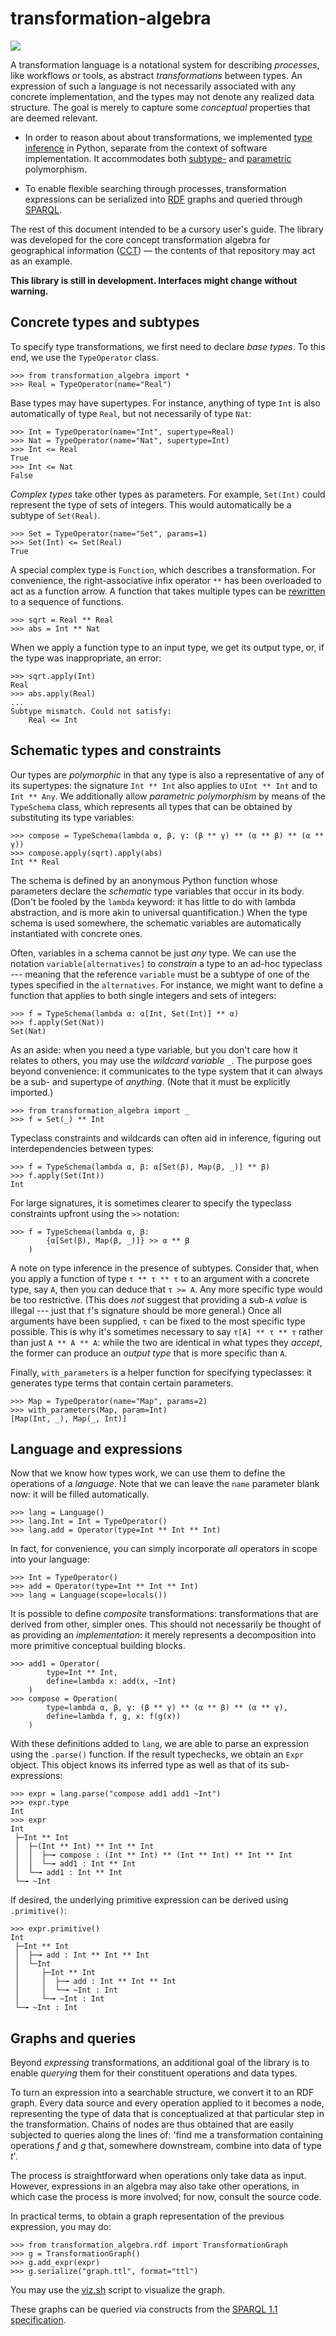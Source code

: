 # transformation-algebra

[![](https://img.shields.io/pypi/v/transformation-algebra)](https://pypi.org/project/transformation-algebra/)

A transformation language is a notational system for describing *processes*, 
like workflows or tools, as abstract *transformations* between types. An 
expression of such a language is not necessarily associated with any concrete 
implementation, and the types may not denote any realized data structure. The 
goal is merely to capture some *conceptual* properties that are deemed 
relevant.

-  In order to reason about about transformations, we implemented [type 
   inference](https://en.wikipedia.org/wiki/Type_inference) in Python, separate 
   from the context of software implementation. It accommodates both 
   [subtype-](https://en.wikipedia.org/wiki/Subtyping) and 
   [parametric](https://en.wikipedia.org/wiki/Parametric_polymorphism) 
   polymorphism.

-  To enable flexible searching through processes, transformation expressions 
   can be serialized into 
   [RDF](https://en.wikipedia.org/wiki/Resource_Description_Framework) graphs 
   and queried through [SPARQL](https://en.wikipedia.org/wiki/SPARQL).

The rest of this document intended to be a cursory user's guide. The library 
was developed for the core concept transformation algebra for geographical 
information ([CCT](https://github.com/quangis/cct)) — the contents of that 
repository may act as an example.

**This library is still in development. Interfaces might change without 
warning.**

## Concrete types and subtypes

To specify type transformations, we first need to declare *base types*. To 
this end, we use the `TypeOperator` class.

    >>> from transformation_algebra import *
    >>> Real = TypeOperator(name="Real")

Base types may have supertypes. For instance, anything of type `Int` is also 
automatically of type `Real`, but not necessarily of type `Nat`:

    >>> Int = TypeOperator(name="Int", supertype=Real)
    >>> Nat = TypeOperator(name="Nat", supertype=Int)
    >>> Int <= Real
    True
    >>> Int <= Nat
    False

*Complex types* take other types as parameters. For example, `Set(Int)` could 
represent the type of sets of integers. This would automatically be a subtype 
of `Set(Real)`.

    >>> Set = TypeOperator(name="Set", params=1)
    >>> Set(Int) <= Set(Real)
    True

A special complex type is `Function`, which describes a transformation. For 
convenience, the right-associative infix operator `**` has been overloaded to 
act as a function arrow. A function that takes multiple types can be 
[rewritten](https://en.wikipedia.org/wiki/Currying) to a sequence of 
functions.

    >>> sqrt = Real ** Real
    >>> abs = Int ** Nat

When we apply a function type to an input type, we get its output type, or, if 
the type was inappropriate, an error:

    >>> sqrt.apply(Int)
    Real
    >>> abs.apply(Real)
    ...
    Subtype mismatch. Could not satisfy:
        Real <= Int


## Schematic types and constraints

Our types are *polymorphic* in that any type is also a representative of any 
of its supertypes: the signature `Int ** Int` also applies to `UInt ** Int` 
and to `Int ** Any`. We additionally allow *parametric polymorphism* by means 
of the `TypeSchema` class, which represents all types that can be obtained by 
substituting its type variables:

    >>> compose = TypeSchema(lambda α, β, γ: (β ** γ) ** (α ** β) ** (α ** γ))
    >>> compose.apply(sqrt).apply(abs)
    Int ** Real

The schema is defined by an anonymous Python function whose parameters declare 
the *schematic* type variables that occur in its body. (Don't be fooled by the 
`lambda` keyword: it has little to do with lambda abstraction, and is more akin 
to universal quantification.) When the type schema is used somewhere, the 
schematic variables are automatically instantiated with concrete ones.

Often, variables in a schema cannot be just *any* type. We can use the notation 
`variable[alternatives]` to *constrain* a type to an ad-hoc typeclass --- 
meaning that the reference `variable` must be a subtype of one of the types 
specified in the `alternatives`. For instance, we might want to define a 
function that applies to both single integers and sets of integers:

    >>> f = TypeSchema(lambda α: α[Int, Set(Int)] ** α)
    >>> f.apply(Set(Nat))
    Set(Nat)

As an aside: when you need a type variable, but you don't care how it relates 
to others, you may use the *wildcard variable* `_`. The purpose goes beyond 
convenience: it communicates to the type system that it can always be a sub- 
and supertype of *anything*. (Note that it must be explicitly imported.)

    >>> from transformation_algebra import _
    >>> f = Set(_) ** Int

Typeclass constraints and wildcards can often aid in inference, figuring out 
interdependencies between types:

    >>> f = TypeSchema(lambda α, β: α[Set(β), Map(β, _)] ** β)
    >>> f.apply(Set(Int))
    Int

For large signatures, it is sometimes clearer to specify the typeclass 
constraints upfront using the `>>` notation:

    >>> f = TypeSchema(lambda α, β:
            {α[Set(β), Map(β, _)]} >> α ** β
        )

A note on type inference in the presence of subtypes. Consider that, when you 
apply a function of type `τ ** τ ** τ` to an argument with a concrete type, say 
`A`, then you can deduce that `τ >= A`. Any more specific type would be too 
restrictive. (This does *not* suggest that providing a sub-`A` *value* is 
illegal --- just that `f`'s signature should be more general.) Once all 
arguments have been supplied, `τ` can be fixed to the most specific type 
possible. This is why it's sometimes necessary to say `τ[A] ** τ ** τ` rather 
than just `A ** A ** A`: while the two are identical in what types they 
*accept*, the former can produce an *output type* that is more specific than 
`A`.

Finally, `with_parameters` is a helper function for specifying typeclasses: it 
generates type terms that contain certain parameters.

    >>> Map = TypeOperator(name="Map", params=2)
    >>> with_parameters(Map, param=Int)
    [Map(Int, _), Map(_, Int)]


## Language and expressions

Now that we know how types work, we can use them to define the operations of a 
*language*. Note that we can leave the `name` parameter blank now: it will be 
filled automatically.

    >>> lang = Language()
    >>> lang.Int = Int = TypeOperator()
    >>> lang.add = Operator(type=Int ** Int ** Int)

In fact, for convenience, you can simply incorporate *all* operators in scope 
into your language:

    >>> Int = TypeOperator()
    >>> add = Operator(type=Int ** Int ** Int)
    >>> lang = Language(scope=locals())

It is possible to define *composite* transformations: transformations that are 
derived from other, simpler ones. This should not necessarily be thought of as 
providing an *implementation*: it merely represents a decomposition into more 
primitive conceptual building blocks.

    >>> add1 = Operator(
            type=Int ** Int,
            define=lambda x: add(x, ~Int)
        )
    >>> compose = Operation(
            type=lambda α, β, γ: (β ** γ) ** (α ** β) ** (α ** γ),
            define=lambda f, g, x: f(g(x))
        )

With these definitions added to `lang`, we are able to parse an expression 
using the `.parse()` function. If the result typechecks, we obtain an `Expr` 
object. This object knows its inferred type as well as that of its 
sub-expressions:

    >>> expr = lang.parse("compose add1 add1 ~Int")
    >>> expr.type
    Int
    >>> expr
    Int
     ├─Int ** Int
     │  ├─(Int ** Int) ** Int ** Int
     │  │  ├─╼ compose : (Int ** Int) ** (Int ** Int) ** Int ** Int
     │  │  └─╼ add1 : Int ** Int
     │  └─╼ add1 : Int ** Int
     └─╼ ~Int

If desired, the underlying primitive expression can be derived using 
`.primitive()`:

    >>> expr.primitive()
    Int
     ├─Int ** Int
     │  ├─╼ add : Int ** Int ** Int
     │  └─Int
     │     ├─Int ** Int
     │     │  ├─╼ add : Int ** Int ** Int
     │     │  └─╼ ~Int : Int
     │     └─╼ ~Int : Int
     └─╼ ~Int : Int


## Graphs and queries

Beyond *expressing* transformations, an additional goal of the library is to 
enable *querying* them for their constituent operations and data types.

To turn an expression into a searchable structure, we convert it to an RDF 
graph. Every data source and every operation applied to it becomes a node, 
representing the type of data that is conceptualized at that particular step in 
the transformation. Chains of nodes are thus obtained that are easily subjected 
to queries along the lines of: 'find me a transformation containing operations 
*f* and *g* that, somewhere downstream, combine into data of type *t*'.

The process is straightforward when operations only take data as input. 
However, expressions in an algebra may also take other operations, in which 
case the process is more involved; for now, consult the source code.

In practical terms, to obtain a graph representation of the previous expression, you may do:

    >>> from transformation_algebra.rdf import TransformationGraph
    >>> g = TransformationGraph()
    >>> g.add_expr(expr)
    >>> g.serialize("graph.ttl", format="ttl")

You may use the [viz.sh](tools/viz.sh) script to visualize the graph.

These graphs can be queried via constructs from the [SPARQL 1.1 specification](https://www.w3.org/TR/sparql11-query/).

